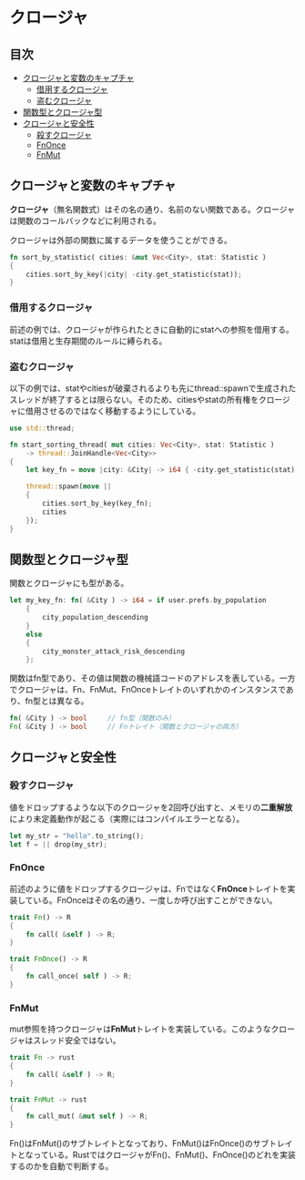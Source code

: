 # クロージャ


## 目次

- [クロージャと変数のキャプチャ](#クロージャと変数のキャプチャ)
	- [借用するクロージャ](#借用するクロージャ)
	- [盗むクロージャ](#盗むクロージャ)
- [関数型とクロージャ型](#関数型とクロージャ型)
- [クロージャと安全性](#クロージャと安全性)
	- [殺すクロージャ](#殺すクロージャ)
	- [FnOnce](#fnonce)
	- [FnMut](#fnmut)


## クロージャと変数のキャプチャ

**クロージャ**（無名関数式）はその名の通り、名前のない関数である。クロージャは関数のコールバックなどに利用される。

クロージャは外部の関数に属するデータを使うことができる。

```rust
fn sort_by_statistic( cities: &mut Vec<City>, stat: Statistic )
{
	cities.sort_by_key(|city| -city.get_statistic(stat));
}
```

### 借用するクロージャ

前述の例では、クロージャが作られたときに自動的にstatへの参照を借用する。statは借用と生存期間のルールに縛られる。

### 盗むクロージャ

以下の例では、statやcitiesが破棄されるよりも先にthread::spawnで生成されたスレッドが終了するとは限らない。そのため、citiesやstatの所有権をクロージャに借用させるのではなく移動するようにしている。

```rust
use std::thread;

fn start_sorting_thread( mut cities: Vec<City>, stat: Statistic )
	-> thread::JoinHandle<Vec<City>>
{
	let key_fn = move |city: &City| -> i64 { -city.get_statistic(stat) };

	thread::spawn(move ||
	{
		cities.sort_by_key(key_fn);
		cities
	});
}
```


## 関数型とクロージャ型

関数とクロージャにも型がある。

```rust
let my_key_fn: fn( &City ) -> i64 = if user.prefs.by_population
	{
		city_population_descending
	}
	else
	{
		city_monster_attack_risk_descending
	};
```

関数はfn型であり、その値は関数の機械語コードのアドレスを表している。一方でクロージャは、Fn、FnMut、FnOnceトレイトのいずれかのインスタンスであり、fn型とは異なる。

```rust
fn( &City ) -> bool     // fn型（関数のみ）
Fn( &City ) -> bool     // Fnトレイト（関数とクロージャの両方）
```


## クロージャと安全性

### 殺すクロージャ

値をドロップするような以下のクロージャを2回呼び出すと、メモリの**二重解放**により未定義動作が起こる（実際にはコンパイルエラーとなる）。

```rust
let my_str = "hello".to_string();
let f = || drop(my_str);
```

### FnOnce

前述のように値をドロップするクロージャは、Fnではなく**FnOnce**トレイトを実装している。FnOnceはその名の通り、一度しか呼び出すことができない。

```rust
trait Fn() -> R
{
	fn call( &self ) -> R;
}

trait FnOnce() -> R
{
	fn call_once( self ) -> R;
}
```

### FnMut

mut参照を持つクロージャは**FnMut**トレイトを実装している。このようなクロージャはスレッド安全ではない。

```rust
trait Fn -> rust
{
	fn call( &self ) -> R;
}

trait FnMut -> rust
{
	fn call_mut( &mut self ) -> R;
}
```

Fn()はFnMut()のサブトレイトとなっており、FnMut()はFnOnce()のサブトレイトとなっている。RustではクロージャがFn()、FnMut()、FnOnce()のどれを実装するのかを自動で判断する。
